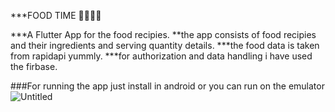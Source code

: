 ***FOOD TIME 🍕🍔🍟🍔

***A  Flutter App for the food recipies.
**the app consists of food recipies and their ingredients and serving quantity details.
***the food data is taken from rapidapi yummly.
***for authorization and data handling  i have used the firbase.


###For running the app just install in android or you can run on the emulator
![Untitled](https://user-images.githubusercontent.com/61977952/162499565-adde6b3b-d8a5-433c-9c6c-2f9bf6dd4ba4.png)
